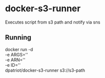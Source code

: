 # docker-s3-runner
Executes script from s3 path and notify via sns

## Running
docker run -d \
	-e ARGS='<param1 param2 param3>' \
	-e ARN='<topic arn sns>' \
	-e ID='<id>' \
	dpatriot/docker-s3-runner s3://s3-path
